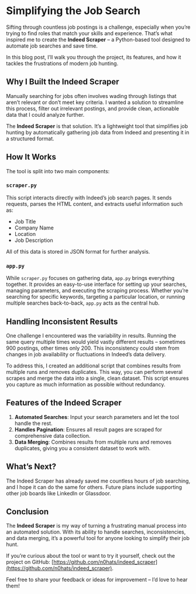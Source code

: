 # Simplifying the Job Search  

Sifting through countless job postings is a challenge, especially when you’re trying to find roles that match your skills and experience. That’s what inspired me to create the **Indeed Scraper** – a Python-based tool designed to automate job searches and save time.  

In this blog post, I’ll walk you through the project, its features, and how it tackles the frustrations of modern job hunting.  

## Why I Built the Indeed Scraper  

Manually searching for jobs often involves wading through listings that aren’t relevant or don’t meet key criteria. I wanted a solution to streamline this process, filter out irrelevant postings, and provide clean, actionable data that I could analyze further.  

The **Indeed Scraper** is that solution. It’s a lightweight tool that simplifies job hunting by automatically gathering job data from Indeed and presenting it in a structured format.  

## How It Works  

The tool is split into two main components:  

### `scraper.py`  

This script interacts directly with Indeed’s job search pages. It sends requests, parses the HTML content, and extracts useful information such as:  
- Job Title  
- Company Name  
- Location  
- Job Description  

All of this data is stored in JSON format for further analysis.  

### `app.py`  

While `scraper.py` focuses on gathering data, `app.py` brings everything together. It provides an easy-to-use interface for setting up your searches, managing parameters, and executing the scraping process. Whether you’re searching for specific keywords, targeting a particular location, or running multiple searches back-to-back, `app.py` acts as the central hub.  

## Handling Inconsistent Results  

One challenge I encountered was the variability in results. Running the same query multiple times would yield vastly different results – sometimes 900 postings, other times only 200. This inconsistency could stem from changes in job availability or fluctuations in Indeed’s data delivery.  

To address this, I created an additional script that combines results from multiple runs and removes duplicates. This way, you can perform several scrapes and merge the data into a single, clean dataset. This script ensures you capture as much information as possible without redundancy.  

## Features of the Indeed Scraper  

1. **Automated Searches**: Input your search parameters and let the tool handle the rest.  
2. **Handles Pagination**: Ensures all result pages are scraped for comprehensive data collection.  
3. **Data Merging**: Combines results from multiple runs and removes duplicates, giving you a consistent dataset to work with.  

## What’s Next?  

The Indeed Scraper has already saved me countless hours of job searching, and I hope it can do the same for others. Future plans include supporting other job boards like LinkedIn or Glassdoor.  

## Conclusion  

The **Indeed Scraper** is my way of turning a frustrating manual process into an automated solution. With its ability to handle searches, inconsistencies, and data merging, it’s a powerful tool for anyone looking to simplify their job hunt.  

If you’re curious about the tool or want to try it yourself, check out the project on GitHub: [https://github.com/n0hats/indeed_scraper](https://github.com/n0hats/indeed_scraper).  

Feel free to share your feedback or ideas for improvement – I’d love to hear them!  
